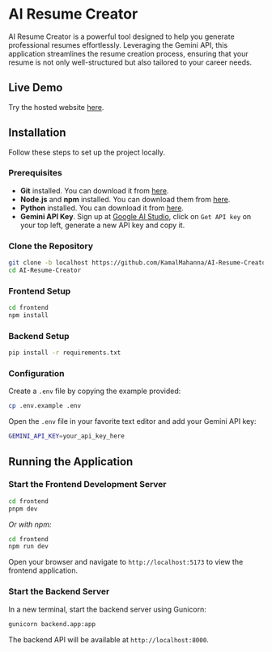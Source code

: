 # AI Resume Creator

AI Resume Creator is a powerful tool designed to help you generate professional resumes effortlessly. Leveraging the Gemini API, this application streamlines the resume creation process, ensuring that your resume is not only well-structured but also tailored to your career needs.

## Live Demo

Try the hosted website [here](https://example.com).

## Installation

Follow these steps to set up the project locally.

### Prerequisites
- **Git** installed. You can download it from [here](https://git-scm.com/downloads).
- **Node.js** and **npm** installed. You can download them from [here](https://nodejs.org/).
- **Python** installed. You can download it from [here](https://www.python.org/downloads/).
- **Gemini API Key**. Sign up at [Google AI Studio](https://aistudio.google.com/), click on `Get API key` on your top left, generate a new API key and copy it.

### Clone the Repository

```bash
git clone -b localhost https://github.com/KamalMahanna/AI-Resume-Creator
cd AI-Resume-Creator
```

### Frontend Setup


```bash
cd frontend
npm install
```

### Backend Setup

```bash
pip install -r requirements.txt
```

### Configuration

Create a `.env` file by copying the example provided:

```bash
cp .env.example .env
```

Open the `.env` file in your favorite text editor and add your Gemini API key:

```bash
GEMINI_API_KEY=your_api_key_here
```

## Running the Application

### Start the Frontend Development Server

```bash
cd frontend
pnpm dev
```

*Or with npm:*

```bash
cd frontend
npm run dev
```

Open your browser and navigate to `http://localhost:5173` to view the frontend application.

### Start the Backend Server

In a new terminal, start the backend server using Gunicorn:

```bash
gunicorn backend.app:app
```

The backend API will be available at `http://localhost:8000`.
